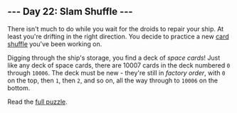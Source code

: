 ## --- Day 22: Slam Shuffle ---
There isn't much to do while you wait for the droids to repair your ship.  At least you're drifting in the right direction.  You decide to practice a new [card shuffle](https://en.wikipedia.org/wiki/Shuffling) you've been working on.

Digging through the ship's storage, you find a deck of *space cards*! Just like any deck of space cards, there are 10007 cards in the deck numbered `0` through `10006`. The deck must be new - they're still in *factory order*, with `0` on the top, then `1`, then `2`, and so on, all the way through to `10006` on the bottom.

Read the [full puzzle](https://adventofcode.com/2019/day/22).